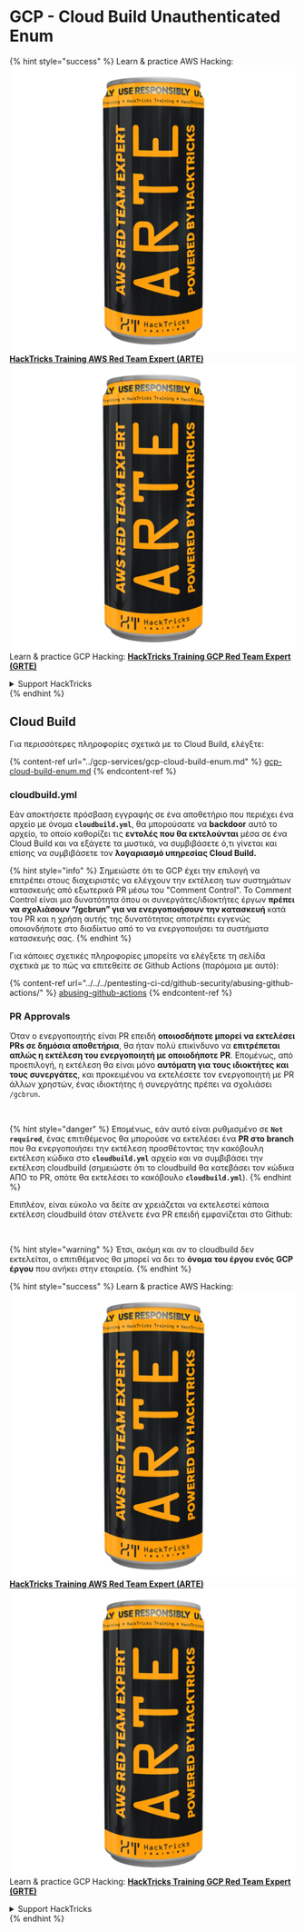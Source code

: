 # GCP - Cloud Build Unauthenticated Enum

{% hint style="success" %}
Learn & practice AWS Hacking:<img src="../../../.gitbook/assets/image (1) (1) (1).png" alt="" data-size="line">[**HackTricks Training AWS Red Team Expert (ARTE)**](https://training.hacktricks.xyz/courses/arte)<img src="../../../.gitbook/assets/image (1) (1) (1).png" alt="" data-size="line">\
Learn & practice GCP Hacking: <img src="../../../.gitbook/assets/image (2).png" alt="" data-size="line">[**HackTricks Training GCP Red Team Expert (GRTE)**<img src="../../../.gitbook/assets/image (2).png" alt="" data-size="line">](https://training.hacktricks.xyz/courses/grte)

<details>

<summary>Support HackTricks</summary>

* Check the [**subscription plans**](https://github.com/sponsors/carlospolop)!
* **Join the** 💬 [**Discord group**](https://discord.gg/hRep4RUj7f) or the [**telegram group**](https://t.me/peass) or **follow** us on **Twitter** 🐦 [**@hacktricks\_live**](https://twitter.com/hacktricks_live)**.**
* **Share hacking tricks by submitting PRs to the** [**HackTricks**](https://github.com/carlospolop/hacktricks) and [**HackTricks Cloud**](https://github.com/carlospolop/hacktricks-cloud) github repos.

</details>
{% endhint %}

## Cloud Build

Για περισσότερες πληροφορίες σχετικά με το Cloud Build, ελέγξτε:

{% content-ref url="../gcp-services/gcp-cloud-build-enum.md" %}
[gcp-cloud-build-enum.md](../gcp-services/gcp-cloud-build-enum.md)
{% endcontent-ref %}

### cloudbuild.yml

Εάν αποκτήσετε πρόσβαση εγγραφής σε ένα αποθετήριο που περιέχει ένα αρχείο με όνομα **`cloudbuild.yml`**, θα μπορούσατε να **backdoor** αυτό το αρχείο, το οποίο καθορίζει τις **εντολές που θα εκτελούνται** μέσα σε ένα Cloud Build και να εξάγετε τα μυστικά, να συμβιβάσετε ό,τι γίνεται και επίσης να συμβιβάσετε τον **λογαριασμό υπηρεσίας Cloud Build.**

{% hint style="info" %}
Σημειώστε ότι το GCP έχει την επιλογή να επιτρέπει στους διαχειριστές να ελέγχουν την εκτέλεση των συστημάτων κατασκευής από εξωτερικά PR μέσω του "Comment Control". Το Comment Control είναι μια δυνατότητα όπου οι συνεργάτες/ιδιοκτήτες έργων **πρέπει να σχολιάσουν “/gcbrun” για να ενεργοποιήσουν την κατασκευή** κατά του PR και η χρήση αυτής της δυνατότητας αποτρέπει εγγενώς οποιονδήποτε στο διαδίκτυο από το να ενεργοποιήσει τα συστήματα κατασκευής σας.
{% endhint %}

Για κάποιες σχετικές πληροφορίες μπορείτε να ελέγξετε τη σελίδα σχετικά με το πώς να επιτεθείτε σε Github Actions (παρόμοια με αυτό):

{% content-ref url="../../../pentesting-ci-cd/github-security/abusing-github-actions/" %}
[abusing-github-actions](../../../pentesting-ci-cd/github-security/abusing-github-actions/)
{% endcontent-ref %}

### PR Approvals

Όταν ο ενεργοποιητής είναι PR επειδή **οποιοσδήποτε μπορεί να εκτελέσει PRs σε δημόσια αποθετήρια**, θα ήταν πολύ επικίνδυνο να **επιτρέπεται απλώς η εκτέλεση του ενεργοποιητή με οποιοδήποτε PR**. Επομένως, από προεπιλογή, η εκτέλεση θα είναι μόνο **αυτόματη για τους ιδιοκτήτες και τους συνεργάτες**, και προκειμένου να εκτελέσετε τον ενεργοποιητή με PR άλλων χρηστών, ένας ιδιοκτήτης ή συνεργάτης πρέπει να σχολιάσει `/gcbrun`.

<figure><img src="../../../.gitbook/assets/image (339).png" alt="" width="563"><figcaption></figcaption></figure>

{% hint style="danger" %}
Επομένως, εάν αυτό είναι ρυθμισμένο σε **`Not required`**, ένας επιτιθέμενος θα μπορούσε να εκτελέσει ένα **PR στο branch** που θα ενεργοποιήσει την εκτέλεση προσθέτοντας την κακόβουλη εκτέλεση κώδικα στο **`cloudbuild.yml`** αρχείο και να συμβιβάσει την εκτέλεση cloudbuild (σημειώστε ότι το cloudbuild θα κατεβάσει τον κώδικα ΑΠΟ το PR, οπότε θα εκτελέσει το κακόβουλο **`cloudbuild.yml`**).
{% endhint %}

Επιπλέον, είναι εύκολο να δείτε αν χρειάζεται να εκτελεστεί κάποια εκτέλεση cloudbuild όταν στέλνετε ένα PR επειδή εμφανίζεται στο Github:

<figure><img src="../../../.gitbook/assets/image (340).png" alt=""><figcaption></figcaption></figure>

{% hint style="warning" %}
Έτσι, ακόμη και αν το cloudbuild δεν εκτελείται, ο επιτιθέμενος θα μπορεί να δει το **όνομα του έργου ενός GCP έργου** που ανήκει στην εταιρεία.
{% endhint %}

{% hint style="success" %}
Learn & practice AWS Hacking:<img src="../../../.gitbook/assets/image (1) (1) (1).png" alt="" data-size="line">[**HackTricks Training AWS Red Team Expert (ARTE)**](https://training.hacktricks.xyz/courses/arte)<img src="../../../.gitbook/assets/image (1) (1) (1).png" alt="" data-size="line">\
Learn & practice GCP Hacking: <img src="../../../.gitbook/assets/image (2).png" alt="" data-size="line">[**HackTricks Training GCP Red Team Expert (GRTE)**<img src="../../../.gitbook/assets/image (2).png" alt="" data-size="line">](https://training.hacktricks.xyz/courses/grte)

<details>

<summary>Support HackTricks</summary>

* Check the [**subscription plans**](https://github.com/sponsors/carlospolop)!
* **Join the** 💬 [**Discord group**](https://discord.gg/hRep4RUj7f) or the [**telegram group**](https://t.me/peass) or **follow** us on **Twitter** 🐦 [**@hacktricks\_live**](https://twitter.com/hacktricks_live)**.**
* **Share hacking tricks by submitting PRs to the** [**HackTricks**](https://github.com/carlospolop/hacktricks) and [**HackTricks Cloud**](https://github.com/carlospolop/hacktricks-cloud) github repos.

</details>
{% endhint %}
